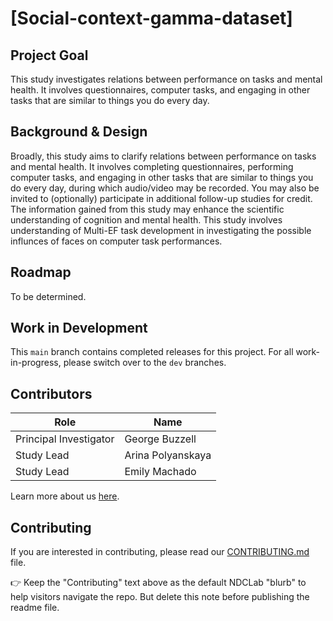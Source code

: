# [Social-context-gamma-dataset]

## Project Goal
This study investigates relations between performance on tasks and mental health. It involves questionnaires, computer tasks, and engaging in other tasks that are similar to things you do every day.


## Background & Design
Broadly, this study aims to clarify relations between performance on tasks and mental health. It involves completing questionnaires, performing computer tasks, and engaging in other tasks that are similar to things you do every day, during which audio/video may be recorded. You may also be invited to (optionally) participate in additional follow-up studies for credit. The information gained from this study may enhance the scientific understanding of cognition and mental health. This study involves understanding of Multi-EF task development in investigating the possible influnces of faces on computer task performances. 


## Roadmap
To be determined. 


## Work in Development
This `main` branch contains completed releases for this project. For all work-in-progress, please switch over to the `dev` branches.



## Contributors
| Role | Name |
| ---  | ---  |
| Principal Investigator | George Buzzell |
| Study Lead | Arina Polyanskaya |
| Study Lead | Emily Machado |

Learn more about us [here](https://www.ndclab.com/people).

## Contributing
If you are interested in contributing, please read our [CONTRIBUTING.md](CONTRIBUTING.md) file.

:point_right: Keep the "Contributing" text above as the default NDCLab "blurb" to help visitors navigate the repo. But delete this note before publishing the readme file.
